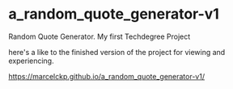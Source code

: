 # a_random_quote_generator-v1
 Random Quote Generator. My first Techdegree Project
 
 here's a like to the finished version of the project for viewing and experiencing.
 
 https://marcelckp.github.io/a_random_quote_generator-v1/
